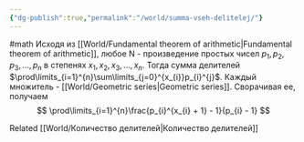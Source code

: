 ```yaml
---
{"dg-publish":true,"permalink":"/world/summa-vseh-delitelej/"}
---
```


#math
Исходя из [[World/Fundamental theorem of arithmetic\|Fundamental theorem of arithmetic]], любое N - произведение простых чисел $p_{1}, p_{2}, p_{3}, \dots, p_{n}$ в степенях $x_{1}, x_{2}, x_{3}, \dots, x_{n}$. Тогда сумма делителей $\prod\limits_{i=1}^{n}\sum\limits_{j=0}^{x_{i}}p_{i}^{j}$. 
Каждый множитель - [[World/Geometric series\|Geometric series]]. Сворачивая ее, получаем 
$$
\prod\limits_{i=1}^{n}\frac{p_{i}^{x_{i} + 1} - 1}{p_{i} - 1}
$$

Related [[World/Количество делителей\|Количество делителей]]
